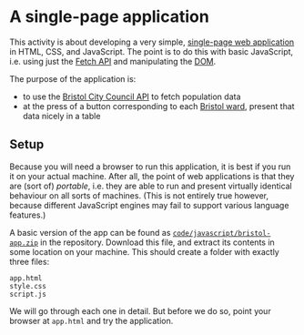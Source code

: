 # A single-page application

This activity is about developing a very simple, [single-page web
application](https://en.wikipedia.org/wiki/Single-page_application) in HTML,
CSS, and JavaScript. The point is to do this with basic JavaScript, i.e. using
just the [Fetch API](https://developer.mozilla.org/en-US/docs/Web/API/Fetch_API)
and manipulating the
[DOM](https://developer.mozilla.org/en-US/docs/Web/API/Document_Object_Model).

The purpose of the application is:
* to use the [Bristol City Council API](https://opendata.bristol.gov.uk/) to
  fetch population data
* at the press of a button corresponding to each [Bristol
  ward](https://en.wikipedia.org/wiki/List_of_wards_in_Bristol_by_population),
  present that data nicely in a table

## Setup

Because you will need a browser to run this application, it is best if you run
it on your actual machine. After all, the point of web applications is that they
are (sort of) _portable_, i.e. they are able to run and present virtually
identical behaviour on all sorts of machines. (This is not entirely true
however, because different JavaScript engines may fail to support various
language features.)

A basic version of the app can be found as
[`code/javascript/bristol-app.zip`](https://github.com/cs-uob/COMSM0085/blob/master/code/javascript/bristol-app.zip)
in the repository. Download this file, and extract its contents in some location
on your machine. This should create a folder with exactly three files:

```
app.html
style.css
script.js
```

We will go through each one in detail. But before we do so, point your browser
at `app.html` and try the application.
